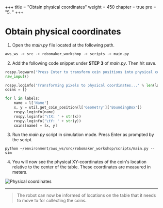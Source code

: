 +++
title = "Obtain physical coordinates"
weight = 450
chapter = true
pre = "5. "
+++

# Obtain physical coordinates

1. Open the _main.py_ file located at the following path.

```c
aws_ws -> src -> robomaker_workshop -> scripts -> main.py
```

2. Add the following code snippet under **STEP 3** of _main.py_. Then hit save.

```python
rospy.logwarn("Press Enter to transform coin positions into physical coordinates")
raw_input()

rospy.loginfo('Transforming pixels to physical coordinates...' % len(labels))
coins = {}

for l in labels:
    name = l['Name']
    x, y = util.get_coin_position(l['Geometry']['BoundingBox'])
    rospy.loginfo(name)
    rospy.loginfo('\tX: ' + str(x))
    rospy.loginfo('\tY: ' + str(y))
    coins[name] = [x, y]
```

3. Run the _main.py_ script in simulation mode. Press Enter as prompted by the script.

```
python ~/environment/aws_ws/src/robomaker_workshop/scripts/main.py --sim
```

4. You will now see the physical XY-coordinates of the coin's location relative to the center of the table. These coordinates are measured in meters.

![Physical coordinates](/coordinates.png?classes=border)

---

> The robot can now be informed of locations on the table that it needs to move to for collecting the coins.
